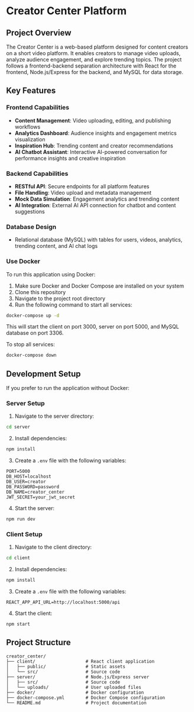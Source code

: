 # Creator Center Platform

## Project Overview

The Creator Center is a web-based platform designed for content creators on a short video platform. It enables creators to manage video uploads, analyze audience engagement, and explore trending topics. The project follows a frontend-backend separation architecture with React for the frontend, Node.js/Express for the backend, and MySQL for data storage.

## Key Features

### Frontend Capabilities
- **Content Management**: Video uploading, editing, and publishing workflows
- **Analytics Dashboard**: Audience insights and engagement metrics visualization
- **Inspiration Hub**: Trending content and creator recommendations
- **AI Chatbot Assistant**: Interactive AI-powered conversation for performance insights and creative inspiration

### Backend Capabilities
- **RESTful API**: Secure endpoints for all platform features
- **File Handling**: Video upload and metadata management
- **Mock Data Simulation**: Engagement analytics and trending content
- **AI Integration**: External AI API connection for chatbot and content suggestions

### Database Design
- Relational database (MySQL) with tables for users, videos, analytics, trending content, and AI chat logs

### Use Docker

To run this application using Docker:

1. Make sure Docker and Docker Compose are installed on your system
2. Clone this repository
3. Navigate to the project root directory
4. Run the following command to start all services:

```bash
docker-compose up -d
```

This will start the client on port 3000, server on port 5000, and MySQL database on port 3306.

To stop all services:

```bash
docker-compose down
```

## Development Setup

If you prefer to run the application without Docker:

### Server Setup
1. Navigate to the server directory:
```bash
cd server
```

2. Install dependencies:
```bash
npm install
```

3. Create a `.env` file with the following variables:
```
PORT=5000
DB_HOST=localhost
DB_USER=creator
DB_PASSWORD=password
DB_NAME=creator_center
JWT_SECRET=your_jwt_secret
```

4. Start the server:
```bash
npm run dev
```

### Client Setup
1. Navigate to the client directory:
```bash
cd client
```

2. Install dependencies:
```bash
npm install
```

3. Create a `.env` file with the following variables:
```
REACT_APP_API_URL=http://localhost:5000/api
```

4. Start the client:
```bash
npm start
```

## Project Structure

```
creator_center/
├── client/                   # React client application
│   ├── public/               # Static assets
│   └── src/                  # Source code
├── server/                   # Node.js/Express server
│   ├── src/                  # Source code
│   └── uploads/              # User uploaded files
├── docker/                   # Docker configuration
├── docker-compose.yml        # Docker Compose configuration
└── README.md                 # Project documentation
```
